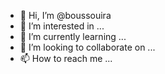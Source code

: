 - 👋 Hi, I’m @boussouira
- 👀 I’m interested in ...
- 🌱 I’m currently learning ...
- 💞️ I’m looking to collaborate on ...
- 📫 How to reach me ...

<!---
boussouira/boussouira is a ✨ special ✨ repository because its `README.md` (this file) appears on your GitHub profile.
You can click the Preview link to take a look at your changes.
--->
